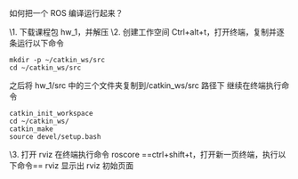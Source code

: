 如何把一个 ROS 编译运行起来？

\1. 下载课程包 hw_1，并解压
\2. 创建工作空间
Ctrl+alt+t，打开终端，复制并逐条运行以下命令

```
mkdir -p ~/catkin_ws/src
cd ~/catkin_ws/src
```

之后将 hw_1/src 中的三个文件夹复制到/catkin_ws/src 路径下
继续在终端执行命令

```
catkin_init_workspace
cd ~/catkin_ws/
catkin_make
source devel/setup.bash
```

\3. 打开 rviz
在终端执行命令
roscore
==ctrl+shift+t，打开新一页终端，执行以下命令==
rviz
显示出 rviz 初始页面  